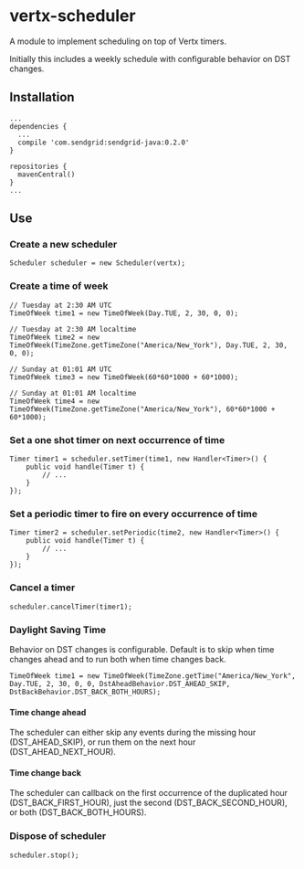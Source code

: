 # vertx-scheduler

A module to implement scheduling on top of Vertx timers.

Initially this includes a weekly schedule with configurable behavior on DST changes.

## Installation

    ...
    dependencies {
      ...
      compile 'com.sendgrid:sendgrid-java:0.2.0'
    }

    repositories {
      mavenCentral()
    }
    ...

## Use

### Create a new scheduler

    Scheduler scheduler = new Scheduler(vertx);

### Create a time of week

    // Tuesday at 2:30 AM UTC
    TimeOfWeek time1 = new TimeOfWeek(Day.TUE, 2, 30, 0, 0);

    // Tuesday at 2:30 AM localtime
    TimeOfWeek time2 = new TimeOfWeek(TimeZone.getTimeZone("America/New_York"), Day.TUE, 2, 30, 0, 0);

    // Sunday at 01:01 AM UTC
    TimeOfWeek time3 = new TimeOfWeek(60*60*1000 + 60*1000);

    // Sunday at 01:01 AM localtime
    TimeOfWeek time4 = new TimeOfWeek(TimeZone.getTimeZone("America/New_York"), 60*60*1000 + 60*1000);

### Set a one shot timer on next occurrence of time

    Timer timer1 = scheduler.setTimer(time1, new Handler<Timer>() {
        public void handle(Timer t) {
            // ...
        }
    });

### Set a periodic timer to fire on every occurrence of time

    Timer timer2 = scheduler.setPeriodic(time2, new Handler<Timer>() {
        public void handle(Timer t) {
            // ...
        }
    });

### Cancel a timer

    scheduler.cancelTimer(timer1);

### Daylight Saving Time

Behavior on DST changes is configurable.  Default is to skip when time changes ahead and to run both when time changes back.

    TimeOfWeek time1 = new TimeOfWeek(TimeZone.getTime("America/New_York", Day.TUE, 2, 30, 0, 0, DstAheadBehavior.DST_AHEAD_SKIP, DstBackBehavior.DST_BACK_BOTH_HOURS);

#### Time change ahead
The scheduler can either skip any events during the missing hour (DST_AHEAD_SKIP), or run them on the next hour (DST_AHEAD_NEXT_HOUR).

#### Time change back
The scheduler can callback on the first occurrence of the duplicated hour (DST_BACK_FIRST_HOUR), just the second (DST_BACK_SECOND_HOUR), or both (DST_BACK_BOTH_HOURS).

### Dispose of scheduler

    scheduler.stop();


